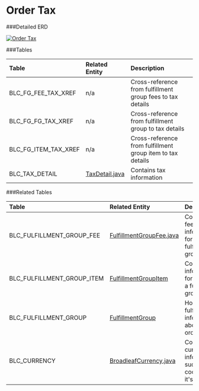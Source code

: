 # Order Tax

###Detailed ERD

[![Order Tax](dataModel/OrderTaxDetailedERD.png)](_img/dataModel/OrderTaxDetailedERD.png)

###Tables

| Table               | Related Entity | Description                                         |
|:--------------------|:----------|:----------------------------------------------------|
|BLC_FG_FEE_TAX_XREF  | n/a      | Cross-reference from fulfillment group fees to tax details  |
|BLC_FG_FG_TAX_XREF   | n/a      | Cross-reference from fulfillment group to tax details  |
|BLC_FG_ITEM_TAX_XREF | n/a      | Cross-reference from fulfillment group item to tax details |
|BLC_TAX_DETAIL       | [TaxDetail.java](http://javadoc.broadleafcommerce.org/current/framework/org/broadleafcommerce/core/order/domain/TaxDetail.html)      | Contains tax information  |

###Related Tables

| Table                     | Related Entity        | Description                                         |
|:--------------------------|:--------------|:----------------------------------------------------|
|BLC_FULFILLMENT_GROUP_FEE  | [FulfillmentGroupFee.java](http://javadoc.broadleafcommerce.org/current/framework/org/broadleafcommerce/core/order/domain/FulfillmentGroupFee.html)          | Contains fee information for a fulfillment group  |
|BLC_FULFILLMENT_GROUP_ITEM | [FulfillmentGroupItem](http://javadoc.broadleafcommerce.org/current/framework/org/broadleafcommerce/core/order/domain/FulfillmentGroupItem.html)          | Contains information for items in a fulfillment group  |
|BLC_FULFILLMENT_GROUP      | [FulfillmentGroup](http://javadoc.broadleafcommerce.org/current/framework/org/broadleafcommerce/core/order/domain/FulfillmentGroup.html)          | Holds fulfillment information about an order  |
|BLC_CURRENCY                | [BroadleafCurrency.java](http://javadoc.broadleafcommerce.org/current/common/org/broadleafcommerce/common/currency/domain/BroadleafCurrency.html)      | Contains currency information, such as code and if it's default  |
